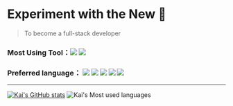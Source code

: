 # Experiment with the New 👋
> To become a full-stack developer

### Most Using Tool：![](https://img.shields.io/badge/Code-IDEA-blue) ![](https://img.shields.io/badge/Code-WebStorm-blue)
### Preferred language： ![](https://img.shields.io/badge/language-JavaScript-yellow) ![](https://img.shields.io/badge/language-Java-red) ![](https://img.shields.io/badge/language-Kotlin-green) ![](https://img.shields.io/badge/language-Vue-brightgreen) ![](https://img.shields.io/badge/language-C%23-blue)
------

[![Kai's GitHub stats](https://github-readme-stats.vercel.app/api?username=Nebulap)](https://github.com/anuraghazra/github-readme-stats)
![Kai's Most used languages](https://github-readme-stats.vercel.app/api/top-langs/?username=Nebulap&layout=compact&hide_border=true&langs_count=10)
